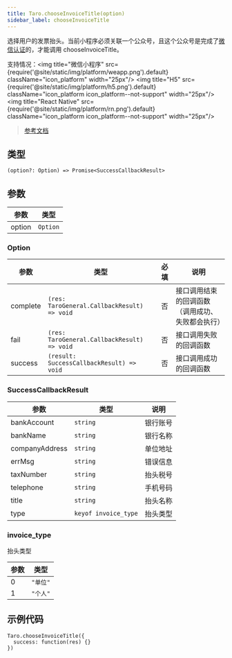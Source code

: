 ```yaml
---
title: Taro.chooseInvoiceTitle(option)
sidebar_label: chooseInvoiceTitle
---
```


选择用户的发票抬头。当前小程序必须关联一个公众号，且这个公众号是完成了[微信认证](https://mp.weixin.qq.com/wiki?t=resource/res_main&id=mp1496554031_RD4xe)的，才能调用 chooseInvoiceTitle。

支持情况：<img title="微信小程序" src={require('@site/static/img/platform/weapp.png').default} className="icon_platform" width="25px"/> <img title="H5" src={require('@site/static/img/platform/h5.png').default} className="icon_platform icon_platform--not-support" width="25px"/> <img title="React Native" src={require('@site/static/img/platform/rn.png').default} className="icon_platform icon_platform--not-support" width="25px"/>

> [参考文档](https://developers.weixin.qq.com/miniprogram/dev/api/open-api/invoice/wx.chooseInvoiceTitle.html)

## 类型

```tsx
(option?: Option) => Promise<SuccessCallbackResult>
```

## 参数

| 参数 | 类型 |
| --- | --- |
| option | `Option` |

### Option

| 参数 | 类型 | 必填 | 说明 |
| --- | --- | :---: | --- |
| complete | `(res: TaroGeneral.CallbackResult) => void` | 否 | 接口调用结束的回调函数（调用成功、失败都会执行） |
| fail | `(res: TaroGeneral.CallbackResult) => void` | 否 | 接口调用失败的回调函数 |
| success | `(result: SuccessCallbackResult) => void` | 否 | 接口调用成功的回调函数 |

### SuccessCallbackResult

| 参数 | 类型 | 说明 |
| --- | --- | --- |
| bankAccount | `string` | 银行账号 |
| bankName | `string` | 银行名称 |
| companyAddress | `string` | 单位地址 |
| errMsg | `string` | 错误信息 |
| taxNumber | `string` | 抬头税号 |
| telephone | `string` | 手机号码 |
| title | `string` | 抬头名称 |
| type | `keyof invoice_type` | 抬头类型 |

### invoice_type

抬头类型

| 参数 | 类型 |
| --- | --- |
| 0 | `"单位"` |
| 1 | `"个人"` |

## 示例代码

```tsx
Taro.chooseInvoiceTitle({
  success: function(res) {}
})
```
